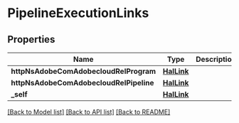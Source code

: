 # PipelineExecutionLinks

## Properties
Name | Type | Description | Notes
------------ | ------------- | ------------- | -------------
**httpNsAdobeComAdobecloudRelProgram** | [**HalLink**](HalLink.md) |  | [optional] 
**httpNsAdobeComAdobecloudRelPipeline** | [**HalLink**](HalLink.md) |  | [optional] 
**_self** | [**HalLink**](HalLink.md) |  | [optional] 

[[Back to Model list]](../README.md#documentation-for-models) [[Back to API list]](../README.md#documentation-for-api-endpoints) [[Back to README]](../README.md)


